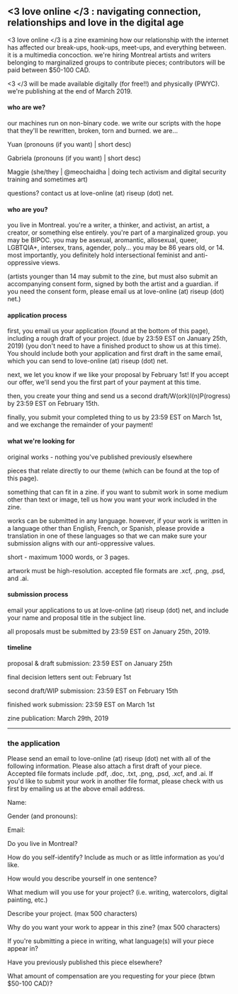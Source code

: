 ## <3 love online </3 : navigating connection, relationships and love in the digital age

<3 love online </3 is a zine examining how our relationship with the internet has affected our break-ups, hook-ups, meet-ups, and everything between. it is a multimedia concoction. we're hiring Montreal artists and writers belonging to marginalized groups to contribute pieces; contributors will be paid between $50-100 CAD. 


<3 </3 will be made available digitally (for free!!) and physically (PWYC).  we're publishing at the end of March 2019. 

#### who are we? 

our machines run on non-binary code. we write our scripts with the hope that they'll be rewritten, broken, torn and burned.
we are...

Yuan (pronouns (if you want) | short desc)

Gabriela (pronouns (if you want) | short desc)

Maggie (she/they | @meochaidha | doing tech activism and digital security training and sometimes art) 


questions? contact us at love-online (at) riseup (dot) net. 


#### who are you?

you live in Montreal. you're a writer, a thinker, and activist, an artist, a creator, or something else entirely. you're part of a marginalized group. you may be BIPOC. you may be asexual, aromantic, allosexual, queer, LGBTQIA+, intersex, trans, agender, poly...  you may be 86 years old, or 14. most importantly, you definitely hold intersectional feminist and anti-oppressive views. 

(artists younger than 14 may submit to the zine, but must also submit an accompanying consent form, signed by both the artist and a guardian. if you need the consent form, please email us at love-online (at) riseup (dot) net.)

#### application process

first, you email us your application (found at the bottom of this page), including a rough draft of your project. (due by 23:59 EST on January 25th, 2019) (you don't need to have a finished product to show us at this time). You should include both your application and first draft in the same email, which you can send to love-online (at) riseup (dot) net.

next, we let you know if we like your proposal by February 1st! If you accept our offer, we'll send you the first part of your payment at this time. 

then, you create your thing and send us a second draft/W(ork)I(n)P(rogress) by 23:59 EST on February 15th.

finally, you submit your completed thing to us by 23:59 EST on March 1st, and we exchange the remainder of your payment!

#### what we're looking for 

original works - nothing you've published previously elsewhere

pieces that relate directly to our theme (which can be found at the top of this page).

something that can fit in a zine. if you want to submit work in some medium other than text or image, tell us how you want your work included in the zine. 

works can be submitted in any language. however, if your work is written in a language other than English, French, or Spanish, please provide a translation in one of these languages so that we can make sure your submission aligns with our anti-oppressive values.

short - maximum 1000 words, or 3 pages.

artwork must be high-resolution. accepted file formats are .xcf, .png, .psd, and .ai. 

#### submission process

email your applications to us at love-online (at) riseup (dot) net, and include your name and proposal title in the subject line. 

all proposals must be submitted by 23:59 EST on January 25th, 2019. 

#### timeline

proposal & draft submission: 23:59 EST on January 25th

final decision letters sent out: February 1st

second draft/WIP submission: 23:59 EST on February 15th

finished work submission: 23:59 EST on March 1st

zine publication: March 29th, 2019

---------------












### the application

Please send an email to love-online (at) riseup (dot) net with all of the following information. Please also attach a first draft of your piece. Accepted file formats include .pdf, .doc, .txt, .png, .psd, .xcf, and .ai. If you'd like to submit your work in another file format, please check with us first by emailing us at the above email address.  

Name:

Gender (and pronouns):

Email:

Do you live in Montreal? 

How do you self-identify? Include as much or as little information as you'd like.

How would you describe yourself in one sentence?

What medium will you use for your project? (i.e. writing, watercolors, digital painting, etc.)

Describe your project. (max 500 characters) 

Why do you want your work to appear in this zine? (max 500 characters)

If you're submitting a piece in writing, what language(s) will your piece appear in? 

Have you previously published this piece elsewhere?

What amount of compensation are you requesting for your piece (btwn $50-100 CAD)?


